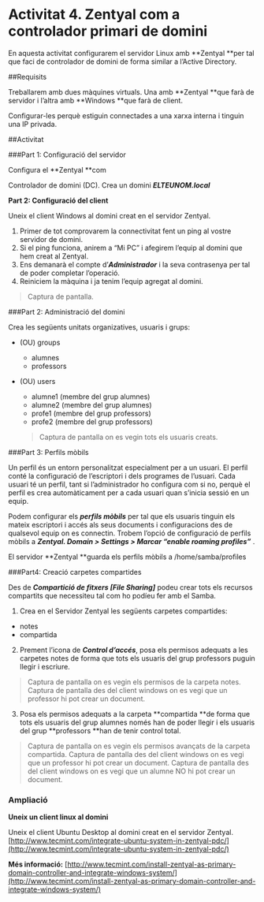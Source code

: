 <!-- notoc -->

# Activitat 4. Zentyal com a controlador primari de domini

En aquesta activitat configurarem el servidor Linux amb **Zentyal **per tal que faci de controlador de domini de forma similar a l’Active Directory. 

##Requisits

Treballarem amb dues màquines virtuals. Una amb **Zentyal **que farà de servidor i l’altra amb **Windows **que farà de client.

Configurar-les perquè estiguin connectades a una xarxa interna i tinguin una IP privada.

##Activitat 

###Part 1: Configuració del servidor

Configura el **Zentyal **com 

Controlador de domini (DC).
Crea un domini **_ELTEUNOM.local_**

**Part 2: Configuració del client**

Uneix el client Windows al domini creat en el servidor Zentyal. 
  1. Primer de tot comprovarem la connectivitat fent un ping al vostre servidor de domini.  
  2. Si el ping funciona, anirem a “Mi PC” i afegirem l’equip al domini que hem creat al Zentyal.
  3. Ens demanarà el compte d’**_Administrador_** i la seva contrasenya per tal de poder completar l’operació.  
  4. Reiniciem la màquina i ja tenim l’equip agregat al domini.	

   > Captura de pantalla.

###Part 2: Administració del domini

Crea les següents unitats organizatives, usuaris i grups:
  * (OU) groups			
    * alumnes		
    * professors		
  * (OU) users				
    * alumne1 (membre del grup alumnes)			
    * alumne2 (membre del grup alumnes)			
    * profe1 (membre del grup professors)			
    * profe2 (membre del grup professors)

    >Captura de pantalla on es vegin tots els usuaris creats.

###Part 3: Perfils mòbils

Un perfil és un entorn personalitzat especialment per a un usuari. El perfil conté la configuració de l’escriptori i dels programes de l’usuari. Cada usuari té un perfil, tant si l’administrador ho configura com si no, perquè el perfil es crea automàticament per a cada usuari quan s’inicia sessió en un equip.  

Podem configurar els _**perfils mòbils**_ per tal que els usuaris tinguin els mateix escriptori i accés als seus documents i configuracions des de qualsevol equip on es connectin. Trobem l’opció de configuració de perfils mòbils a _**Zentyal. Domain > Settings > Marcar “enable roaming profiles”**_ .

El servidor **Zentyal **guarda els perfils mòbils a /home/samba/profiles

###Part4: Creació carpetes compartides

Des de **_Compartició de fitxers [File Sharing]_** podeu crear tots els recursos compartits que necessiteu tal com ho podíeu fer amb el Samba.  

1. Crea en el Servidor Zentyal les següents carpetes compartides:
  * notes
  * compartida

2. Prement l’icona de _**Control d’accés**_, posa els permisos adequats a les carpetes notes de forma que tots els usuaris del grup professors puguin llegir i escriure.

  > Captura de pantalla on es vegin els permisos de la carpeta notes.
  > Captura de pantalla des del client windows on es vegi que un professor hi pot crear un document.

3. Posa els permisos adequats a la carpeta **compartida **de forma que tots els usuaris del grup alumnes només han de poder llegir i els usuaris del grup **professors **han de tenir control total.

  > Captura de pantalla on es vegin els permisos avançats de la carpeta compartida.
  > Captura de pantalla des del client windows on es vegi que un professor hi pot crear un document.
  > Captura de pantalla des del client windows on es vegi que un alumne NO hi pot crear un document.

### Ampliació 
**Uneix un client linux al domini**

Uneix el client Ubuntu Desktop al domini creat en el servidor Zentyal. 
[http://www.tecmint.com/integrate-ubuntu-system-in-zentyal-pdc/](http://www.tecmint.com/integrate-ubuntu-system-in-zentyal-pdc/)


**Més informació:**
[http://www.tecmint.com/install-zentyal-as-primary-domain-controller-and-integrate-windows-system/](http://www.tecmint.com/install-zentyal-as-primary-domain-controller-and-integrate-windows-system/)


